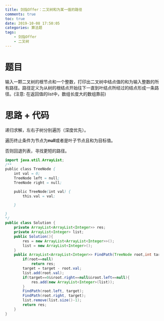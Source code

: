 ```yaml
---
title: 剑指Offer：二叉树和为某一值的路径
comments: true
toc: true
date: 2019-10-08 17:50:05
categories: 算法题
tags: 
    - 剑指Offer
    - 二叉树 
---
```


# 题目

输入一颗二叉树的根节点和一个整数，打印出二叉树中结点值的和为输入整数的所有路径。路径定义为从树的根结点开始往下一直到叶结点所经过的结点形成一条路径。(注意: 在返回值的list中，数组长度大的数组靠前)

# 思路 + 代码

递归求解，左右子树分别遍历（深度优先）。

遍历终止条件为节点为**null**或者是叶子节点且和为目标值。

否则回退列表，寻找更短的路径。

```java
import java.util.ArrayList;
/**
public class TreeNode {
    int val = 0;
    TreeNode left = null;
    TreeNode right = null;

    public TreeNode(int val) {
        this.val = val;

    }

}
*/
public class Solution {
    private ArrayList<ArrayList<Integer>> res;
    private ArrayList<Integer> list;
    public Solution(){
        res = new ArrayList<ArrayList<Integer>>();
        list = new ArrayList<Integer>();
    }
    public ArrayList<ArrayList<Integer>> FindPath(TreeNode root,int target) {
        if(root==null)
            return res;
        target = target - root.val;
        list.add(root.val);
        if(target==0&&root.right==null&&root.left==null){
            res.add(new ArrayList<Integer>(list));
        }
        FindPath(root.left, target);
        FindPath(root.right, target);
        list.remove(list.size()-1);
        return res;
    }
}
```

